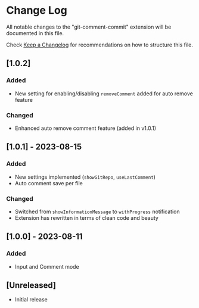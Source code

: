 # Change Log

All notable changes to the "git-comment-commit" extension will be documented in this file.

Check [Keep a Changelog](http://keepachangelog.com/) for recommendations on how to structure this file.

## [1.0.2]

### Added

- New setting for enabling/disabling `removeComment` added for auto remove feature

### Changed

- Enhanced auto remove comment feature (added in v1.0.1)

## [1.0.1] - 2023-08-15

### Added

- New settings implemented (`showGitRepo`, `useLastComment`)
- Auto comment save per file

### Changed

- Switched from `showInformationMessage` to `withProgress` notification
- Extension has rewritten in terms of clean code and beauty

## [1.0.0] - 2023-08-11

### Added

- Input and Comment mode

## [Unreleased]

- Initial release
